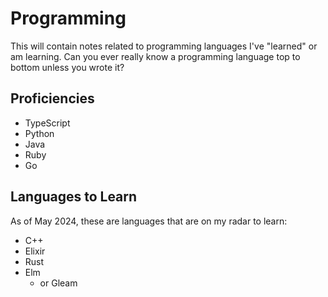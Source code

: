 # Programming

This will contain notes related to programming languages I've
"learned" or am learning. Can you ever really know a
programming language top to bottom unless you wrote it?

## Proficiencies

- TypeScript
- Python
- Java
- Ruby
- Go

## Languages to Learn

As of May 2024, these are languages that are on my radar to learn:

- C++
- Elixir
- Rust
- Elm
  - or Gleam
